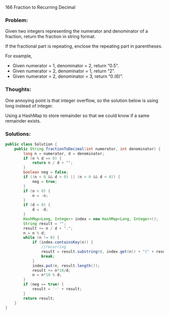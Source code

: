166 Fraction to Recurring Decimal

### Problem:
Given two integers representing the numerator and denominator of a fraction, return the fraction in string format.

If the fractional part is repeating, enclose the repeating part in parentheses.

For example,

* Given numerator = 1, denominator = 2, return “0.5”.
* Given numerator = 2, denominator = 1, return “2”.
* Given numerator = 2, denominator = 3, return “0.(6)”.

### Thoughts:
One annoying point is that integer overflow, so the solution below is using long instead of integer.

Using a HashMap to store remainder so that we could know if a same remainder exists.

### Solutions:

```java
public class Solution {
    public String fractionToDecimal(int numerator, int denominator) {
        long n = numerator, d = denominator;
        if (n % d == 0) {
            return n / d + "";
        }
        boolean neg = false;
        if ((n < 0 && d > 0) || (n > 0 && d < 0)) {
            neg = true;
        }
        if (n < 0) {
            n = -n;
        }
        if (d < 0) {
            d = -d;
        }
        HashMap<Long, Integer> index = new HashMap<Long, Integer>();
        String result = "";
        result += n / d + ".";
        n = n % d;
        while (n != 0) {
            if (index.containsKey(n)) {
                //recurring
                result = result.substring(0, index.get(n)) + "(" + result.substring(index.get(n)) + ")";
                break;
            }
            index.put(n, result.length());
            result += n*10/d;
            n = n*10 % d;
        }
        if (neg == true) {
            result = '-' + result;
        }
        return result;
    }
}
```